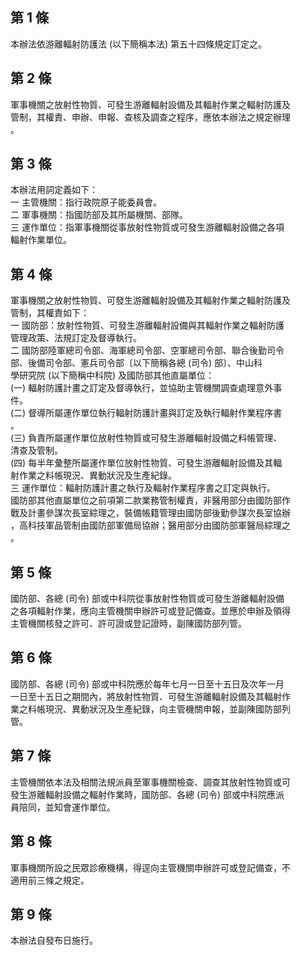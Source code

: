 第 1 條
-------
本辦法依游離輻射防護法 (以下簡稱本法) 第五十四條規定訂定之。

第 2 條
-------
軍事機關之放射性物質、可發生游離輻射設備及其輻射作業之輻射防護及  
管制，其權責、申辦、申報、查核及調查之程序，應依本辦法之規定辦理  
。

第 3 條
-------
本辦法用詞定義如下：  
一  主管機關：指行政院原子能委員會。  
二  軍事機關：指國防部及其所屬機關、部隊。  
三  運作單位：指軍事機關從事放射性物質或可發生游離輻射設備之各項  
    輻射作業單位。

第 4 條
-------
軍事機關之放射性物質、可發生游離輻射設備及其輻射作業之輻射防護及  
管制，其權責如下：  
一  國防部：放射性物質、可發生游離輻射設備與其輻射作業之輻射防護  
    管理政策、法規訂定及督導執行。  
二  國防部陸軍總司令部、海軍總司令部、空軍總司令部、聯合後勤司令  
    部、後備司令部、憲兵司令部〔以下簡稱各總 (司令) 部〕、中山科  
    學研究院 (以下簡稱中科院) 及國防部其他直屬單位：  
 (一) 輻射防護計畫之訂定及督導執行，並協助主管機關調查處理意外事  
      件。  
 (二) 督導所屬運作單位執行輻射防護計畫與訂定及執行輻射作業程序書  
      。  
 (三) 負責所屬運作單位放射性物質或可發生游離輻射設備之料帳管理、  
      清查及管制。  
 (四) 每半年彙整所屬運作單位放射性物質、可發生游離輻射設備及其輻  
      射作業之料帳現況、異動狀況及生產紀錄。  
三  運作單位：輻射防護計畫之執行及輻射作業程序書之訂定與執行。  
國防部其他直屬單位之前項第二款業務管制權責，非醫用部分由國防部作  
戰及計畫參謀次長室綜理之，裝備帳籍管理由國防部後勤參謀次長室協辦  
，高科技軍品管制由國防部軍備局協辦；醫用部分由國防部軍醫局綜理之  
。

第 5 條
-------
國防部、各總 (司令) 部或中科院從事放射性物質或可發生游離輻射設備  
之各項輻射作業，應向主管機關申辦許可或登記備查。並應於申辦及領得  
主管機關核發之許可、許可證或登記證時，副陳國防部列管。

第 6 條
-------
國防部、各總 (司令) 部或中科院應於每年七月一日至十五日及次年一月  
一日至十五日之期間內，將放射性物質、可發生游離輻射設備及其輻射作  
業之料帳現況、異動狀況及生產紀錄，向主管機關申報，並副陳國防部列  
管。

第 7 條
-------
主管機關依本法及相關法規派員至軍事機關檢查、調查其放射性物質或可  
發生游離輻射設備之輻射作業時，國防部、各總 (司令) 部或中科院應派  
員陪同，並知會運作單位。

第 8 條
-------
軍事機關所設之民眾診療機構，得逕向主管機關申辦許可或登記備查，不  
適用前三條之規定。

第 9 條
-------
本辦法自發布日施行。

